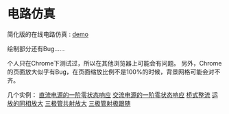 # 电路仿真

简化版的在线电路仿真 : [demo](https://xiaoboost.github.io/circuitlab/)


绘制部分还有Bug……

个人只在Chrome下测试过，所以在其他浏览器上可能会有问题。 
另外，Chrome的页面放大似乎有Bug，在页面缩放比例不是100%的时候，背景网格可能会对不齐。


几个实例：
[直流电源的一阶零状态响应](https://xiaoboost.github.io/circuitlab/?init=FirstOrderCircuitDC) 
[交流电源的一阶零状态响应](https://xiaoboost.github.io/circuitlab/?init=FirstOrderCircuitAC) 
[桥式整流](https://xiaoboost.github.io/circuitlab/?init=BridgeRectifier) 
[运放的同相放大](https://xiaoboost.github.io/circuitlab/?init=PhaseAmplifier) 
[三极管共射放大](https://xiaoboost.github.io/circuitlab/?init=CommonEmitterAmplifier) 
[三极管射极跟随](https://xiaoboost.github.io/circuitlab/?init=EmitterFollower) 